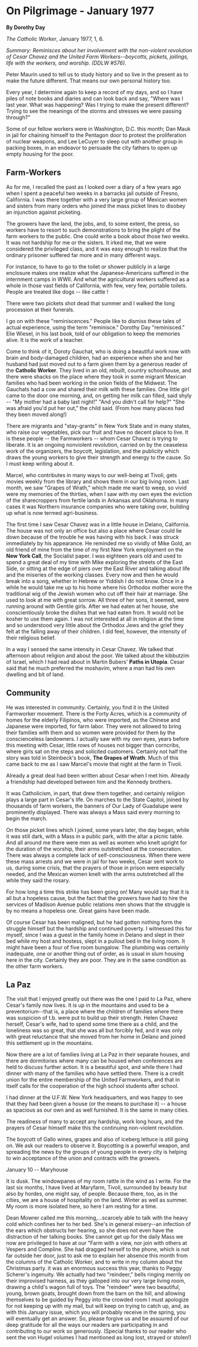 On Pilgrimage - January 1977
============================

**By Dorothy Day**

*The Catholic Worker*, January 1977, 1, 6.

*Summary: Reminisces about her involvement with the non-violent
revolution of Cesar Chavez and the United Farm Workers--boycotts,
pickets, jailings, life with the workers, and worship. (DDLW \#576).*

Peter Maurin used to tell us to study history and so live in the present
as to make the future different. That means our own personal history
too.

Every year, I determine again to keep a record of my days, and so I have
piles of note books and diaries and can look back and say, "Where was I
last year. What was happening? Was I trying to make the present
different? Trying to see the meanings of the storms and stresses we were
passing through?"

Some of our fellow workers were in Washington, D.C. this month; Dan Mauk
in jail for chaining himself to the Pentagon door to protest the
proliferation of nuclear weapons, and Lee LeCuyer to sleep out with
another group in packing boxes, in an endeavor to persuade the city
fathers to open up empty housing for the poor.

Farm-Workers
------------

As for me, I recalled the past as I looked over a diary of a few years
ago when I spent a peaceful two weeks in a barracks jail outside of
Fresno, California. I was there together with a very large group of
Mexican women and sisters from many orders who joined the mass picket
lines to disobey an injunction against picketing.

The growers have the land, the jobs, and, to some extent, the press, so
workers have to resort to such demonstrations to bring the plight of the
farm workers to the public. One could write a book about those two
weeks. It was not hardship for me or the sisters. It irked me, that we
were considered the privileged class, and it was easy enough to realize
that the ordinary prisoner suffered far more and in many different ways.

For instance, to have to go to the toilet or shower publicly in a large
enclosure makes one realize what the Japanese-Americans suffered in the
internment camps in WWII. And what the agricultural workers suffered as
a whole in those vast fields of California, with few, very few, portable
toilets. People are treated like dogs -- like cattle !

There were two pickets shot dead that summer and I walked the long
procession at their funerals.

I go on with these "reminiscences." People like to dismiss these tales
of actual experience, using the term "reminisce." Dorothy Day
"reminisced." Elie Wiesel, in his last book, told of our obligation to
keep the memories alive. It is the work of a teacher.

Come to think of it, Doroty Gauchat, who is doing a beautiful work now
with brain and body-damaged children, had an experience when she and her
husband had just moved out to a farm given them by a generous reader of
the **Catholic Worker**. They lived in an old, rebuilt, country
schoolhouse, and there were shacks on the place where they took in some
migrant Mexican families who had been working in the onion fields of the
Midwest. The Gauchats had a cow and shared their milk with these
families. One little girl came to the door one morning, and, on getting
her milk can filled, said shyly -- "My mother had a baby last night!"
"And you didn't call for help?" "She was afraid you'd put her out," the
child said. (From how many places had they been moved along!)

There are migrants and "stay-grants" in New York State and in many
states, who raise our vegetables, pick our fruit and have no decent
place to live. It is these people -- the Farmworkers -- whom Cesar
Chavez is trying to liberate. It is an ongoing nonviolent revolution,
carried on by the ceaseless work of the organizers, the boycott,
legislation, and the publicity which draws the young workers to give
their strength and energy to the cause. So I must keep writing about it.

Marcel, who contributes in many ways to our well-being at Tivoli, gets
movies weekly from the library and shows them in our big living room.
Last month, we saw "Grapes of Wrath," which made me want to weep, so
vivid were my memories of the thirties, when I saw with my own eyes the
eviction of the sharecroppers from fertile lands in Arkansas and
Oklahoma. In many cases it was Northern insurance companies who were
taking over, building up what is now termed agri-business.

The first time I saw Cesar Chavez was in a little house in Delano,
California. The house was not only an office but also a place where
Cesar could lie down because of the trouble he was having with his back.
I was struck immediately by his appearance. He reminded me so vividly of
Mike Gold, an old friend of mine from the time of my first New York
employment on the **New York Call**, the Socialist paper. I was eighteen
years old and used to spend a great deal of my time with Mike exploring
the streets of the East Side, or sitting at the edge of piers over the
East River and talking about life and the miseries of the working
classes. Every now and then he would break into a song, whether in
Hebrew or Yiddish I do not know. Once in a while he would take me up to
his home where his Orthodox mother wore the traditional wig of the
Jewish women who cut off their hair at marriage. She used to look at me
with great sorrow. All three of her sons, it seemed, were running around
with Gentile girls. After we had eaten at her house, she conscientiously
broke the dishes that we had eaten from. It would not be kosher to use
them again. I was not interested at all in religion at the time and so
understood very little about the Orthodox Jews and the grief they felt
at the falling away of their children. I did feel, however, the
intensity of their religious belief.

In a way I sensed the same intensity in Cesar Chavez. We talked that
afternoon about religion and about the poor. We talked about the
kibbutzim of Israel, which I had read about in Martin Bubers' **Paths in
Utopia**. Cesar said that he much preferred the moshavim, where a man
had his own dwelling and bit of land.

Community
---------

He was interested in community. Certainly, you find it in the United
Farmworker movement. There is the Forty Acres, which is a community of
homes for the elderly Filipinos, who were imported, as the Chinese and
Japanese were imported, for farm labor. They were not allowed to bring
their families with them and so women were provided for them by the
conscienceless landowners. I actually saw with my own eyes, years before
this meeting with Cesar, little rows of houses not bigger than
corncribs, where girls sat on the steps and solicited customers.
Certainly not half the story was told in Steinbeck's book, **The Grapes
of Wrath**. Much of this came back to me as I saw Marcel's movie that
night at the farm in Tivoli.

Already a great deal had been written about Cesar when I met him.
Already a friendship had developed between him and the Kennedy brothers.

It was Catholicism, in part, that drew them together, and certainly
religion plays a large part in Cesar's life. On marches to the State
Capitol, joined by thousands of farm workers, the banners of Our Lady of
Guadalupe were prominently displayed. There was always a Mass said every
morning to begin the march.

On those picket lines which I joined, some years later, the day began,
while it was still dark, with a Mass in a public park, with the altar a
picnic table. And all around me there were men as well as women who
knelt upright for the duration of the worship, their arms outstretched
at the consecration. There was always a complete lack of
self-consciousness. When there were these mass arrests and we were in
jail for two weeks, Cesar sent work to us, during some crisis, that the
prayers of those in prison were especially needed, and the Mexican women
knelt with the arms outstretched all the while they said the rosary.

For how long a time this strike has been going on! Many would say that
it is all but a hopeless cause, but the fact that the growers have had
to hire the services of Madison Avenue public relations men shows that
the struggle is by no means a hopeless one. Great gains have been made.

Of course Cesar has been maligned, but he had gotten nothing form the
struggle himself but the hardship and continued poverty. I witnessed
this for myself, since I was a guest in the family home in Delano and
slept in their bed while my host and hostess, slept in a pullout bed in
the living room. It might have been a four of five room bungalow. The
plumbing was certainly inadequate, one or another thing out of order, as
is usual in slum housing here in the city. Certainly they are poor. They
are in the same condition as the other farm workers.

La Paz
------

The visit that I enjoyed greatly out there was the one I paid to La Paz,
where Cesar's family now lives. It is up in the mountains and used to be
a preventorium--that is, a place where the children of families where
there was suspicion of t.b. were put to build up their strength. Helen
Chavez herself, Cesar's wife, had to spend some time there as a child,
and the loneliness was so great, that she was all but forcibly fed, and
it was only with great reluctance that she moved from her home in Delano
and joined this settlement up in the mountains.

Now there are a lot of families living at La Paz in their separate
houses, and there are dormitories where many can be housed when
conferences are held to discuss further action. It is a beautiful spot,
and while there I had dinner with many of the families who have settled
there. There is a credit union for the entire membership of the United
Farmworkers, and that in itself calls for the cooperation of the high
school students after school.

I had dinner at the U.F.W. New York headquarters, and was happy to see
that they had been given a house (or the means to purchase it) -- a
house as spacious as our own and as well furnished. It is the same in
many cities.

The readiness of many to accept any hardship, work long hours, and the
prayers of Cesar himself make this the continuing non-violent
revolution.

The boycott of Gallo wines, grapes and also of iceberg lettuce is still
going on. We ask our readers to observe it. Boycotting is a powerful
weapon, and spreading the news by the groups of young people in every
city is helping to win acceptance of the union and contracts with the
growers.

January 10 -- Maryhouse

It is dusk. The windowpanes of my room rattle in the wind as I write.
For the last six months, I have lived at Maryfarm, Tivoli, surrounded by
beauty but also by hordes, one might say, of people. Because there, too,
as in the cities, we are a house of hospitality on the land. Winter as
well as summer. My room is more isolated here, so here I am resting for
a time.

Dean Mowrer called me this morning,...scarcely able to talk with the
heavy cold which confines her to her bed. She's in general misery--an
infection of the ears which obstructs her hearing, so she does not even
have the distraction of her talking books. She cannot get up for the
daily Mass we now are privileged to have at our "Farm with a view, nor
join with others at Vespers and Compline. She had dragged herself to the
phone, which is not far outside her door, just to ask me to explain her
absence this month from the columns of the Catholic Worker, and to write
in my column about the Christmas party. it was an enormous success this
year, thanks to Peggy Scherer's ingenuity. We actually had two
"reindeer," bells ringing merrily on their improvised harness, as they
galloped into our very large living room, drawing a child's wagon full
of toys. The "reindeer" were two beautiful, young, brown goats, brought
down from the barn on the hill, and allowing themselves to be guided by
Peggy into the crowded room I must apologize for not keeping up with my
mail, but will keep on trying to catch up, and, as with this January
issue, which you will probably receive in the spring, you will
eventually get an answer. So, please forgive us and be assuured of our
deep gratitude for all the ways our readers are participating in and
contributing to our work so generously. (Special thanks to our reader
who sent the von Hugel volumes I had mentioned as long lost, strayed or
stolen!)
